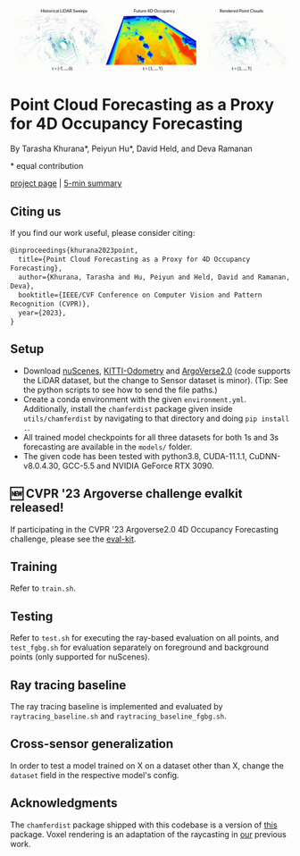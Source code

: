 ![Teaser](images/teaser.gif)

# Point Cloud Forecasting as a Proxy for 4D Occupancy Forecasting
By Tarasha Khurana\*, Peiyun Hu\*, David Held, and Deva Ramanan

\* equal contribution

[project page](https://www.cs.cmu.edu/~tkhurana/ff4d/index.html) | [5-min summary](https://youtu.be/v9rmkYEYmh8)

## Citing us
If you find our work useful, please consider citing:
```
@inproceedings{khurana2023point,
  title={Point Cloud Forecasting as a Proxy for 4D Occupancy Forecasting},
  author={Khurana, Tarasha and Hu, Peiyun and Held, David and Ramanan, Deva},
  booktitle={IEEE/CVF Conference on Computer Vision and Pattern Recognition (CVPR)},
  year={2023},
}
```

## Setup
- Download [nuScenes](https://www.nuscenes.org/nuscenes#download), [KITTI-Odometry](http://www.semantic-kitti.org/dataset.html#download) and [ArgoVerse2.0](https://www.argoverse.org/av2.html#download-link) (code supports the LiDAR dataset, but the change to Sensor dataset is minor). (Tip: See the python scripts to see how to send the file paths.)
- Create a conda environment with the given `environment.yml`. Additionally, install the `chamferdist` package given inside `utils/chamferdist` by navigating to that directory and doing `pip install .`.
- All trained model checkpoints for all three datasets for both 1s and 3s forecasting are available in the `models/` folder.
- The given code has been tested with python3.8, CUDA-11.1.1, CuDNN-v8.0.4.30, GCC-5.5 and NVIDIA GeForce RTX 3090.

## :new: CVPR '23 Argoverse challenge evalkit released!
If participating in the CVPR '23 Argoverse2.0 4D Occupancy Forecasting challenge, please see the [eval-kit](./cvpr23-evalkit).

## Training
Refer to `train.sh`.

## Testing
Refer to `test.sh` for executing the ray-based evaluation on all points, and `test_fgbg.sh` for evaluation separately on foreground and background points (only supported for nuScenes).

## Ray tracing baseline
The ray tracing baseline is implemented and evaluated by `raytracing_baseline.sh` and `raytracing_baseline_fgbg.sh`.

## Cross-sensor generalization
In order to test a model trained on X on a dataset other than X, change the `dataset` field in the respective model's config.

## Acknowledgments
The `chamferdist` package shipped with this codebase is a version of [this](https://github.com/krrish94/chamferdist) package. Voxel rendering is an adaptation of the raycasting in [our](https://github.com/tarashakhurana/emergent-occ-forecasting) previous work.

